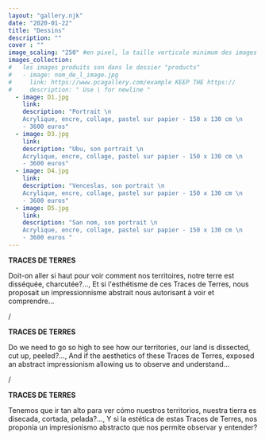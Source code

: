 ```yaml
---
layout: "gallery.njk"
date: "2020-01-22"
title: "Dessins"
description: ""
cover : ""
image_scaling: "250" #en pixel, la taille verticale minimum des images presentes dans la gallery
images_collection:
#   les images produits son dans le dossier "products" 
#   - image: nom_de_l_image.jpg
#     link: https://www.pcagallery.com/example KEEP THE https://
#     description: " Use \ for newline "
  - image: D1.jpg
    link:
    description: "Portrait \n
    Acrylique, encre, collage, pastel sur papier - 150 x 130 cm \n 
    - 3600 euros"
  - image: D3.jpg
    link:
    description: "Ubu, son portrait \n
    Acrylique, encre, collage, pastel sur papier - 150 x 130 cm \n
    - 3600 euros"
  - image: D4.jpg
    link:
    description: "Venceslas, son portrait \n
    Acrylique, encre, collage, pastel sur papier - 150 x 130 cm \n
    - 3600 euros"
  - image: D5.jpg
    link:
    description: "San nom, son portrait \n
    Acrylique, encre, collage, pastel sur papier - 150 x 130 cm \n
    - 3600 euros "
---
```

**TRACES DE TERRES**

Doit-on aller si haut pour voir comment nos territoires, notre terre est disséquée, charcutée?..., Et si l'esthétisme de ces Traces de Terres, nous proposait un impressionnisme abstrait nous autorisant à voir et comprendre... 

/

**TRACES DE TERRES**

Do we need to go so high to see how our territories, our land is dissected, cut up, peeled?..., And if the aesthetics of these Traces de Terres, exposed an abstract impressionism allowing us to observe and understand... 

/

**TRACES DE TERRES**

Tenemos que ir tan alto para ver cómo nuestros territorios, nuestra tierra es disecada, cortada, pelada?..., Y si la estética de estas Traces de Terres, nos proponía un impresionismo abstracto que nos permite observar y entender? 
